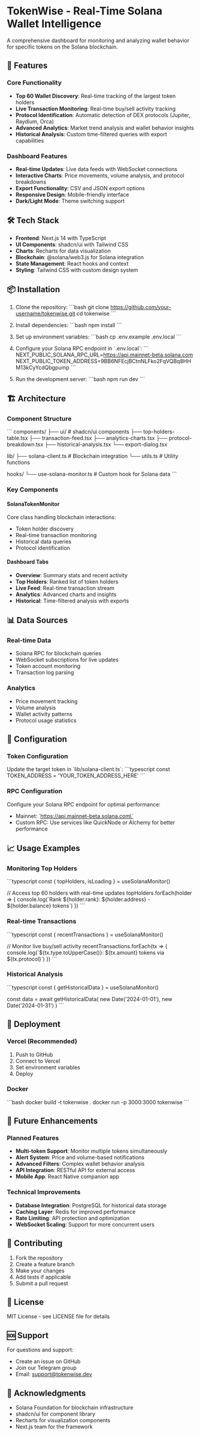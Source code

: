# TokenWise - Real-Time Solana Wallet Intelligence

A comprehensive dashboard for monitoring and analyzing wallet behavior for specific tokens on the Solana blockchain.

## 🚀 Features

### Core Functionality
- **Top 60 Wallet Discovery**: Real-time tracking of the largest token holders
- **Live Transaction Monitoring**: Real-time buy/sell activity tracking
- **Protocol Identification**: Automatic detection of DEX protocols (Jupiter, Raydium, Orca)
- **Advanced Analytics**: Market trend analysis and wallet behavior insights
- **Historical Analysis**: Custom time-filtered queries with export capabilities

### Dashboard Features
- **Real-time Updates**: Live data feeds with WebSocket connections
- **Interactive Charts**: Price movements, volume analysis, and protocol breakdowns
- **Export Functionality**: CSV and JSON export options
- **Responsive Design**: Mobile-friendly interface
- **Dark/Light Mode**: Theme switching support

## 🛠 Tech Stack

- **Frontend**: Next.js 14 with TypeScript
- **UI Components**: shadcn/ui with Tailwind CSS
- **Charts**: Recharts for data visualization
- **Blockchain**: @solana/web3.js for Solana integration
- **State Management**: React hooks and context
- **Styling**: Tailwind CSS with custom design system

## 📦 Installation

1. Clone the repository:
\`\`\`bash
git clone https://github.com/your-username/tokenwise.git
cd tokenwise
\`\`\`

2. Install dependencies:
\`\`\`bash
npm install
\`\`\`

3. Set up environment variables:
\`\`\`bash
cp .env.example .env.local
\`\`\`

4. Configure your Solana RPC endpoint in \`.env.local\`:
\`\`\`
NEXT_PUBLIC_SOLANA_RPC_URL=https://api.mainnet-beta.solana.com
NEXT_PUBLIC_TOKEN_ADDRESS=9BB6NFEcjBCtnNLFko2FqVQBq8HHM13kCyYcdQbgpump
\`\`\`

5. Run the development server:
\`\`\`bash
npm run dev
\`\`\`

## 🏗 Architecture

### Component Structure
\`\`\`
components/
├── ui/                 # shadcn/ui components
├── top-holders-table.tsx
├── transaction-feed.tsx
├── analytics-charts.tsx
├── protocol-breakdown.tsx
├── historical-analysis.tsx
└── export-dialog.tsx

lib/
├── solana-client.ts    # Blockchain integration
└── utils.ts           # Utility functions

hooks/
└── use-solana-monitor.ts # Custom hook for Solana data
\`\`\`

### Key Components

#### SolanaTokenMonitor
Core class handling blockchain interactions:
- Token holder discovery
- Real-time transaction monitoring
- Historical data queries
- Protocol identification

#### Dashboard Tabs
- **Overview**: Summary stats and recent activity
- **Top Holders**: Ranked list of token holders
- **Live Feed**: Real-time transaction stream
- **Analytics**: Advanced charts and insights
- **Historical**: Time-filtered analysis with exports

## 📊 Data Sources

### Real-time Data
- Solana RPC for blockchain queries
- WebSocket subscriptions for live updates
- Token account monitoring
- Transaction log parsing

### Analytics
- Price movement tracking
- Volume analysis
- Wallet activity patterns
- Protocol usage statistics

## 🔧 Configuration

### Token Configuration
Update the target token in \`lib/solana-client.ts\`:
\`\`\`typescript
const TOKEN_ADDRESS = 'YOUR_TOKEN_ADDRESS_HERE'
\`\`\`

### RPC Configuration
Configure your Solana RPC endpoint for optimal performance:
- Mainnet: \`https://api.mainnet-beta.solana.com\`
- Custom RPC: Use services like QuickNode or Alchemy for better performance

## 📈 Usage Examples

### Monitoring Top Holders
\`\`\`typescript
const { topHolders, isLoading } = useSolanaMonitor()

// Access top 60 holders with real-time updates
topHolders.forEach(holder => {
  console.log(\`Rank \${holder.rank}: \${holder.address} - \${holder.balance} tokens\`)
})
\`\`\`

### Real-time Transactions
\`\`\`typescript
const { recentTransactions } = useSolanaMonitor()

// Monitor live buy/sell activity
recentTransactions.forEach(tx => {
  console.log(\`\${tx.type.toUpperCase()}: \${tx.amount} tokens via \${tx.protocol}\`)
})
\`\`\`

### Historical Analysis
\`\`\`typescript
const { getHistoricalData } = useSolanaMonitor()

const data = await getHistoricalData(
  new Date('2024-01-01'),
  new Date('2024-01-31')
)
\`\`\`

## 🚀 Deployment

### Vercel (Recommended)
1. Push to GitHub
2. Connect to Vercel
3. Set environment variables
4. Deploy

### Docker
\`\`\`bash
docker build -t tokenwise .
docker run -p 3000:3000 tokenwise
\`\`\`

## 🔮 Future Enhancements

### Planned Features
- **Multi-token Support**: Monitor multiple tokens simultaneously
- **Alert System**: Price and volume-based notifications
- **Advanced Filters**: Complex wallet behavior analysis
- **API Integration**: RESTful API for external access
- **Mobile App**: React Native companion app

### Technical Improvements
- **Database Integration**: PostgreSQL for historical data storage
- **Caching Layer**: Redis for improved performance
- **Rate Limiting**: API protection and optimization
- **WebSocket Scaling**: Support for more concurrent users

## 🤝 Contributing

1. Fork the repository
2. Create a feature branch
3. Make your changes
4. Add tests if applicable
5. Submit a pull request

## 📄 License

MIT License - see LICENSE file for details

## 🆘 Support

For questions and support:
- Create an issue on GitHub
- Join our Telegram group
- Email: support@tokenwise.dev

## 🙏 Acknowledgments

- Solana Foundation for blockchain infrastructure
- shadcn/ui for component library
- Recharts for visualization components
- Next.js team for the framework
